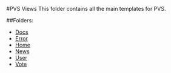#PVS Views
This folder contains all the main templates for PVS.

##Folders:
* [Docs](/admin/docs/templates/view/docs/)
* [Error](/admin/docs/templates/view/error/)
* [Home](/admin/docs/templates/view/home/)
* [News](/admin/docs/templates/view/news/)
* [User](/admin/docs/templates/view/user/)
* [Vote](/admin/docs/templates/view/vote/)
